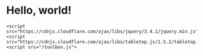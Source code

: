 <html>
<html lang="en">
  <head>
    <!-- Required meta tags -->
    <meta charset="utf-8">
    <meta name="viewport" content="width=device-width, initial-scale=1, shrink-to-fit=no">
  </head>
  <body>
    <h1>Hello, world!</h1>

    <script src="https://cdnjs.cloudflare.com/ajax/libs/jquery/3.4.1/jquery.min.js">
    <script src="https://cdnjs.cloudflare.com/ajax/libs/tabletop.js/1.5.2/tabletop.min.js">
    <script src="/toolbox.js">
  </body>
</html>
